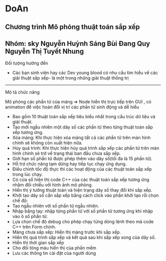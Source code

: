 # DoAn
Chương trình Mô phỏng thuật toán sắp xếp
---------------------------------------------------
Nhóm: sky
Nguyễn Huỳnh Sáng
Bùi Đang Quy
Nguyễn Thị Tuyết Nhung
----------------------------------------------------
Đối tượng hướng đến
- Các bạn sinh viên hay các Dev young blood có nhu cầu tìm hiểu về các giải thuật sắp xếp- là một
trong những giải thuật thống trị
----------------------------------------------------
Mô tả chức năng

Mô phỏng các phần tử của mảng => Node hiển thị trực tiếp trên GUI , có animation để việc hoán
đổi vị trí các phần tử sinh động và dễ hiểu
+	Bao gồm 10 thuật toán sắp xếp tiêu biểu nhất trong cấu trúc dữ liệu và giải thuật.
+	Tạo mới ngẫu nhiên một dãy số các phần tử theo từng thuật toán sắp xếp tương ứng.
+	 Xóa mảng: Khi thực hiện xóa mảng tất cả các phần tử trên màn hình chính sẽ không còn xuất hiện nữa.
+	 Hủy quá trình: Khi thực hiện hủy quá trình sắp xếp các phần tử trên màn hình chính sẽ trở về trạng thái ban đầu chưa sắp xếp.
+	Giới hạn số phần tử được phép thêm vào dãy số(tối đa là 15 phần tử).
+	Hỗ trợ chức năng tạm dừng hay tiếp tục chạy ứng dụng.
+	Điều chỉnh tốc độ thực thi các hoạt động của các thuật toán sắp xếp trong lúc chạy.
+	Có cửa sổ hiện thị code C++ của các thuật toán sắp xếp tương ứng nhằm đối chiếu với hình ảnh mô phỏng.
+	Hiển thị ý tưởng thuật toán và hiện trạng dãy số thay đổi khi sắp xếp.
+	Khởi tạo dãy số cần sắp xếp bằng cách click vào phần khởi tạo rồi chọn chế độ:
+	 Tạo ngẫu nhiên với số phần tử ngẫu nhiên.
+	Nhập bằng tay: nhập từng phần tử với số phần tử tương ứng khi nhập vào ô số phần tử.
+	Lựa chọn chế độ debug cho phép chạy từng dòng lệnh theo mã code C++ trên Form chính.
+	Mảng chưa sắp xếp: Hiển thị mảng trước khi sắp xếp.
+	Hiển thị quá trình sắp xếp và kết quả sau khi  sắp xếp xong của dãy số.
+	Hiển thị thời gian sắp xếp
+	Cho đổi tông màu hiển thị của phần mềm
+	Lưu các thông tin cài đặt của người dùng
